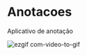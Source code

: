 # Anotacoes
Aplicativo de anotação

![ezgif com-video-to-gif](https://user-images.githubusercontent.com/7451418/85563507-d0a73e80-b603-11ea-9646-09be4047b6ff.gif)
